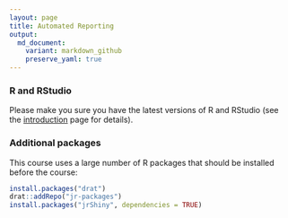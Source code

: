 ```yaml
---
layout: page
title: Automated Reporting
output:
  md_document:
    variant: markdown_github
    preserve_yaml: true
---
```


### R and RStudio

Please make you sure you have the latest versions of R and RStudio (see the [introduction](../introduction) page for details).

### Additional packages

This course uses a large number of R packages that should be installed before the course:

``` r
install.packages("drat")
drat::addRepo("jr-packages")
install.packages("jrShiny", dependencies = TRUE)
```
